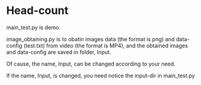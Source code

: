 # Head-count
main_test.py is demo.

image_obtaining.py is to obatin images data (the format is png) and data-config (test.txt) from video (the format is MP4), and the obtained images and data-config are saved in folder, Input.

Of cause, the name, Input, can be changed according to your need. 

If the name, Input, is changed, you need notice the input-dir in main_test.py
